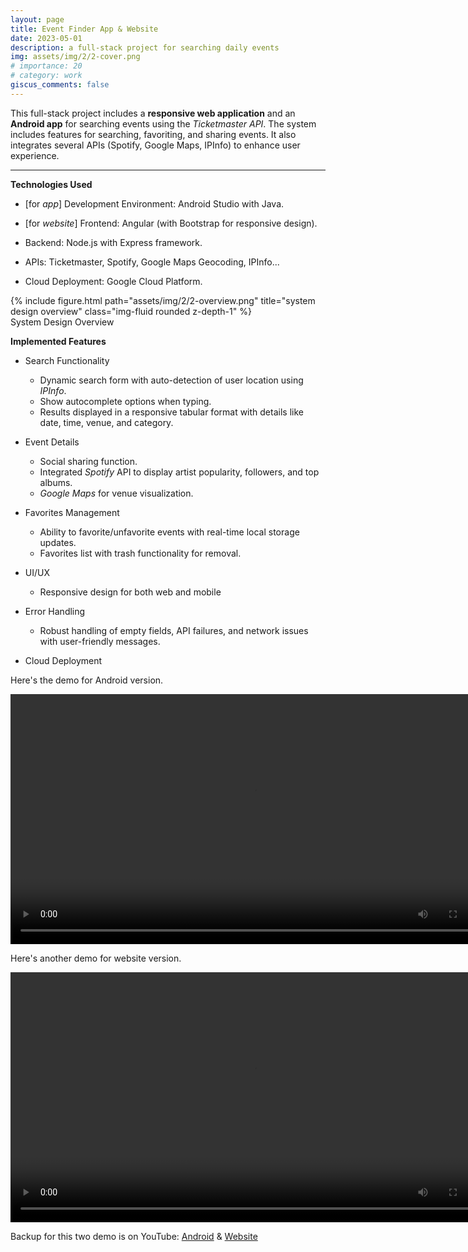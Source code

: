 ```yaml
---
layout: page
title: Event Finder App & Website
date: 2023-05-01
description: a full-stack project for searching daily events
img: assets/img/2/2-cover.png
# importance: 20
# category: work
giscus_comments: false
---
```


This full-stack project includes a **responsive web application** and an **Android app** for searching events using the _Ticketmaster API_.
The system includes features for searching, favoriting, and sharing events. It also integrates several APIs (Spotify, Google Maps, IPInfo) to enhance user experience.

---

**Technologies Used**

- [for *app*] Development Environment: Android Studio with Java.
- [for *website*] Frontend: Angular (with Bootstrap for responsive design).

- Backend: Node.js with Express framework.
- APIs: Ticketmaster, Spotify, Google Maps Geocoding, IPInfo...
- Cloud Deployment: Google Cloud Platform.

<div class="row">
    <div class="col-sm mt-3 mt-md-0">
        {% include figure.html path="assets/img/2/2-overview.png" title="system design overview" class="img-fluid rounded z-depth-1" %}
    </div>
</div>
<div class="caption">
    System Design Overview
</div>


**Implemented Features**

- Search Functionality
  - Dynamic search form with auto-detection of user location using _IPInfo_.
  - Show autocomplete options when typing.
  - Results displayed in a responsive tabular format with details like date, time, venue, and category.

- Event Details
  - Social sharing function.
  - Integrated _Spotify_ API to display artist popularity, followers, and top albums.
  - _Google Maps_ for venue visualization.

- Favorites Management
  - Ability to favorite/unfavorite events with real-time local storage updates.
  - Favorites list with trash functionality for removal.

- UI/UX
  - Responsive design for both web and mobile

- Error Handling
  - Robust handling of empty fields, API failures, and network issues with user-friendly messages.

- Cloud Deployment

Here's the demo for Android version.

<video width="780" height="400" controls>
    <source src="../../assets/img/2/2-demo_android.mp4" type="video/mp4">
    Your browser does not support the video tag.
</video>

Here's another demo for website version.

<video width="780" height="400" controls>
    <source src="../../assets/img/2/2-demo_website.mp4" type="video/mp4">
    Your browser does not support the video tag.
</video>

Backup for this two demo is on YouTube: [Android](https://youtu.be/Uyf8JRqRKHE) & [Website](https://youtu.be/qZaN8LAoHZM)
